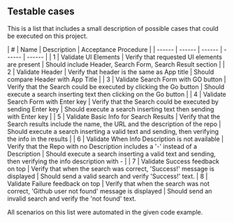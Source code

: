 ## Testable cases

This is a list that includes a small description of possible cases that could be executed on this project.

| # | Name | Description | Acceptance Procedure |
| ------ | ------ | ------ | ------ | ------ |
| 1 | Validate UI Elements | Verify that requested UI elements are present | Should include Header, Search Form, Search Result section |
| 2 | Validate Header | Verify that header is the same as App title | Should compare Header with App Title |
| 3 | Validate Search Form with GO button | Verify that the Search could be executed by clicking the Go button | Should execute a search inserting text then clicking on the Go button |
| 4 | Validate Search Form with Enter key | Verify that the Search could be executed by sending Enter key | Should execute a search inserting text then sending with Enter key |
| 5 | Validate Basic Info for Search Results | Verify that the Search results include the name, the URL and the description of the repo | Should execute a search inserting a valid text and sending, then verifying the info in the results |
| 6 | Validate When Info Description is not available | Verify that the Repo with no Description includes a '-' instead of a Description | Should execute a search inserting a valid text and sending, then verifying the info description with - |
| 7 | Validate Success feedback on top | Verify that when the search was correct, 'Success!' message is displayed | Should send a valid search and verify 'Success!' text.
| 8 | Validate Failure feedback on top | Verify that when the search was not correct, 'Github user not found' message is displayed | Should send an invalid search and verify the 'not found' text.

All scenarios on this list were automated in the given code example. 
